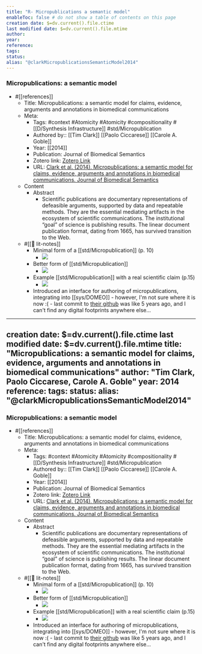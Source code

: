 ```yaml
---
title: "R- Micropublications a semantic model"
enableToc: false # do not show a table of contents on this page
creation date: $=dv.current().file.ctime
last modified date: $=dv.current().file.mtime
author: 
year:
reference: 
tags: 
status: 
alias: "@clarkMicropublicationsSemanticModel2014"
---
```


### Micropublications: a semantic model
- #[[references]]
    - Title: Micropublications: a semantic model for claims, evidence, arguments and annotations in biomedical communications
    - Meta:
        - Tags: #context #Atomicity #Atomicity #compositionality #[[D/Synthesis Infrastructure]] #std/Micropublication
        - Authored by:: [[Tim Clark]] [[Paolo Ciccarese]] [[Carole A. Goble]] 
        - Year: [[2014]]
        - Publication: Journal of Biomedical Semantics
        - Zotero link: [Zotero Link](zotero://select/items/1_CU3KDQGR)
        - URL: [Clark et al. (2014). Micropublications: a semantic model for claims, evidence, arguments and annotations in biomedical communications. Journal of Biomedical Semantics](https://doi.org/10.1186/2041-1480-5-28)
    - Content
        - Abstract
            - Scientific publications are documentary representations of defeasible arguments, supported by data and repeatable methods. They are the essential mediating artifacts in the ecosystem of scientific communications. The institutional “goal” of science is publishing results. The linear document publication format, dating from 1665, has survived transition to the Web.
    - #[[📝 lit-notes]]
        - Minimal form of a [[std/Micropublication]] (p. 10) 
            - ![](https://firebasestorage.googleapis.com/v0/b/firescript-577a2.appspot.com/o/imgs%2Fapp%2Fmegacoglab%2F4RD5nUsFD2?alt=media&token=f31624d5-1637-4859-adb5-b205701ac24e)
        - Better form of [[std/Micropublication]]
            - ![](https://firebasestorage.googleapis.com/v0/b/firescript-577a2.appspot.com/o/imgs%2Fapp%2Fmegacoglab%2FXEIzMIbGby.png?alt=media&token=52de2ef7-02d6-4154-bc9e-4c322bdd5071)
        - Example [[std/Micropublication]] with a real scientific claim (p.15) 
            - ![](https://firebasestorage.googleapis.com/v0/b/firescript-577a2.appspot.com/o/imgs%2Fapp%2Fmegacoglab%2FhIBZKnpISn?alt=media&token=056ff6ca-ed18-4166-8b61-fec4e142dc99)
        - Introduced an interface for authoring of micropublications, integrating into [[sys/DOMEO]] - however, I'm not sure where it is now :( - last commit to [their github](https://github.com/domeo/domeo) was like 5 years ago, and I can't find any digital footprints anywhere else...


---
creation date: $=dv.current().file.ctime
last modified date: $=dv.current().file.mtime
title: "Micropublications: a semantic model for claims, evidence, arguments and annotations in biomedical communications"
author: "Tim Clark, Paolo Ciccarese, Carole A. Goble"
year: 2014
reference: 
tags: 
status: 
alias: "@clarkMicropublicationsSemanticModel2014"
---

### Micropublications: a semantic model
- #[[references]]
    - Title: Micropublications: a semantic model for claims, evidence, arguments and annotations in biomedical communications
    - Meta:
        - Tags: #context #Atomicity #Atomicity #compositionality #[[D/Synthesis Infrastructure]] #std/Micropublication
        - Authored by:: [[Tim Clark]] [[Paolo Ciccarese]] [[Carole A. Goble]] 
        - Year: [[2014]]
        - Publication: Journal of Biomedical Semantics
        - Zotero link: [Zotero Link](zotero://select/items/1_CU3KDQGR)
        - URL: [Clark et al. (2014). Micropublications: a semantic model for claims, evidence, arguments and annotations in biomedical communications. Journal of Biomedical Semantics](https://doi.org/10.1186/2041-1480-5-28)
    - Content
        - Abstract
            - Scientific publications are documentary representations of defeasible arguments, supported by data and repeatable methods. They are the essential mediating artifacts in the ecosystem of scientific communications. The institutional “goal” of science is publishing results. The linear document publication format, dating from 1665, has survived transition to the Web.
    - #[[📝 lit-notes]]
        - Minimal form of a [[std/Micropublication]] (p. 10) 
            - ![](https://firebasestorage.googleapis.com/v0/b/firescript-577a2.appspot.com/o/imgs%2Fapp%2Fmegacoglab%2F4RD5nUsFD2?alt=media&token=f31624d5-1637-4859-adb5-b205701ac24e)
        - Better form of [[std/Micropublication]]
            - ![](https://firebasestorage.googleapis.com/v0/b/firescript-577a2.appspot.com/o/imgs%2Fapp%2Fmegacoglab%2FXEIzMIbGby.png?alt=media&token=52de2ef7-02d6-4154-bc9e-4c322bdd5071)
        - Example [[std/Micropublication]] with a real scientific claim (p.15) 
            - ![](https://firebasestorage.googleapis.com/v0/b/firescript-577a2.appspot.com/o/imgs%2Fapp%2Fmegacoglab%2FhIBZKnpISn?alt=media&token=056ff6ca-ed18-4166-8b61-fec4e142dc99)
        - Introduced an interface for authoring of micropublications, integrating into [[sys/DOMEO]] - however, I'm not sure where it is now :( - last commit to [their github](https://github.com/domeo/domeo) was like 5 years ago, and I can't find any digital footprints anywhere else...


